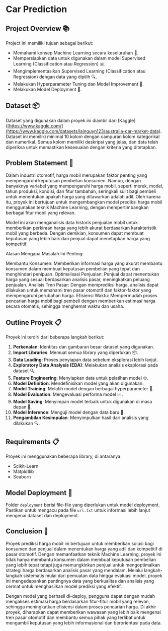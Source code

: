 # Car Prediction
## Project Overview 📚

Project ini memiliki tujuan sebagai berikut:

- Memahami konsep Machine Learning secara keseluruhan 🤖.
- Mempersiapkan data untuk digunakan dalam model Supervised Learning (Classification atau Regression) 📊.
- Mengimplementasikan Supervised Learning (Classification atau Regression) dengan data yang dipilih 🔍.
- Melakukan Hyperparameter Tuning dan Model Improvement 🔧.
- Melakukan Model Deployment 🚀.

## Dataset 📦

Dataset yang digunakan dalam proyek ini diambil dari [Kaggle]([https://www.kaggle.com/](https://www.kaggle.com/datasets/lainguyn123/australia-car-market-data). Dataset ini memiliki minimal 10 kolom dengan campuran kolom kategorikal dan numerikal. Semua kolom memiliki deskripsi yang jelas, dan data telah diperiksa untuk memastikan kesesuaian dengan kriteria yang ditetapkan.

## Problem Statement 📝

Dalam industri otomotif, harga mobil merupakan faktor penting yang mempengaruhi keputusan pembelian konsumen. Namun, dengan banyaknya variabel yang mempengaruhi harga mobil, seperti merek, model, tahun produksi, kondisi, dan fitur tambahan, seringkali sulit bagi pembeli untuk menentukan apakah harga yang ditawarkan adalah adil. Oleh karena itu, proyek ini bertujuan untuk mengembangkan model prediksi harga mobil menggunakan teknik Machine Learning, dengan mempertimbangkan berbagai fitur mobil yang relevan.

Model ini akan menganalisis data historis penjualan mobil untuk memberikan perkiraan harga yang lebih akurat berdasarkan karakteristik mobil yang berbeda. Dengan demikian, konsumen dapat membuat keputusan yang lebih baik dan penjual dapat menetapkan harga yang kompetitif.

Alasan Mengapa Masalah Ini Penting:

Membantu Konsumen: Memberikan informasi harga yang akurat membantu konsumen dalam membuat keputusan pembelian yang tepat dan menghindari penipuan.
Optimalisasi Penjualan: Penjual dapat menentukan harga yang sesuai berdasarkan analisis pasar, meningkatkan peluang penjualan.
Analisis Tren Pasar: Dengan memprediksi harga, analisis dapat dilakukan untuk memahami tren pasar otomotif dan faktor-faktor yang mempengaruhi perubahan harga.
Efisiensi Waktu: Mempermudah proses pencarian harga mobil bagi pembeli dengan memberikan estimasi harga secara otomatis, sehingga menghemat waktu dan usaha.


## Outline Proyek 📋

Proyek ini terdiri dari beberapa langkah berikut:

1. **Perkenalan**: Identitas dan gambaran besar dataset yang digunakan.
2. **Import Libraries**: Memuat semua library yang diperlukan 📦.
3. **Data Loading**: Proses penyiapan data sebelum eksplorasi lebih lanjut.
4. **Exploratory Data Analysis (EDA)**: Melakukan analisis eksplorasi pada dataset 🔍.
5. **Feature Engineering**: Menyiapkan data untuk pelatihan model ⚙️.
6. **Model Definition**: Mendefinisikan model yang akan digunakan.
7. **Model Training**: Melatih model dengan berbagai hyperparameter 💪.
8. **Model Evaluation**: Mengevaluasi performa model 📈.
9. **Model Saving**: Menyimpan model terbaik untuk digunakan di masa depan 💾.
10. **Model Inference**: Menguji model dengan data baru 🧪.
11. **Pengambilan Kesimpulan**: Menyimpulkan hasil dari analisis yang dilakukan 🔍.

## Requirements 📋

Proyek ini menggunakan beberapa library, di antaranya:

- Scikit-Learn
- Matplotlib
- Seaborn

## Model Deployment 🚀

Folder `deployment` berisi file-file yang diperlukan untuk model deployment. Pastikan untuk mengacu pada file `url.txt` untuk informasi lebih lanjut mengenai dataset dan deployment.

## Conclusion 🎉

Proyek prediksi harga mobil ini bertujuan untuk memberikan solusi bagi konsumen dan penjual dalam menentukan harga yang adil dan kompetitif di pasar otomotif. Dengan memanfaatkan teknik Machine Learning, proyek ini tidak hanya membantu konsumen dalam membuat keputusan pembelian yang lebih tepat tetapi juga memungkinkan penjual untuk mengoptimalkan strategi harga berdasarkan analisis pasar yang mendalam. Melalui langkah-langkah sistematis mulai dari pemuatan data hingga evaluasi model, proyek ini mengedepankan pentingnya data yang berkualitas dan analisis yang cermat untuk menghasilkan model prediksi yang efektif.

Dengan model yang berhasil di-deploy, pengguna dapat dengan mudah mengakses estimasi harga berdasarkan fitur-fitur mobil yang relevan, sehingga meningkatkan efisiensi dalam proses pencarian harga. Di akhir proyek, diharapkan dapat memberikan wawasan yang lebih baik mengenai tren pasar otomotif dan membantu semua pihak yang terlibat untuk mengambil keputusan yang lebih informasional dan berorientasi pada data.
